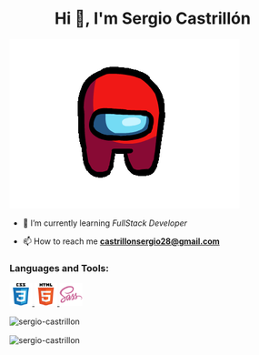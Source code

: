 <h1 align="center">Hi 👋, I'm Sergio Castrillón</h1>

<img aling="center" src="./dance.gif"></img>

- 🌱 I’m currently learning *FullStack Developer*

- 📫 How to reach me **castrillonsergio28@gmail.com**


<h3 align="left">Languages and Tools:</h3>
<p align="left"> <a href="https://www.w3schools.com/css/" target="_blank" rel="noreferrer"> <img src="https://raw.githubusercontent.com/devicons/devicon/master/icons/css3/css3-original-wordmark.svg" alt="css3" width="40" height="40"/> </a> <a href="https://www.w3.org/html/" target="_blank" rel="noreferrer"> <img src="https://raw.githubusercontent.com/devicons/devicon/master/icons/html5/html5-original-wordmark.svg" alt="html5" width="40" height="40"/> </a> <a href="https://sass-lang.com" target="_blank" rel="noreferrer"> <img src="https://raw.githubusercontent.com/devicons/devicon/master/icons/sass/sass-original.svg" alt="sass" width="40" height="40"/> </a> </p>

<p><img align="center" src="https://github-readme-stats.vercel.app/api/top-langs?username=sergio-castrillon&show_icons=true&locale=en&layout=compact" alt="sergio-castrillon" /></p>

<p><img align="center" src="https://github-readme-streak-stats.herokuapp.com/?user=sergio-castrillon&" alt="sergio-castrillon" /></p>

